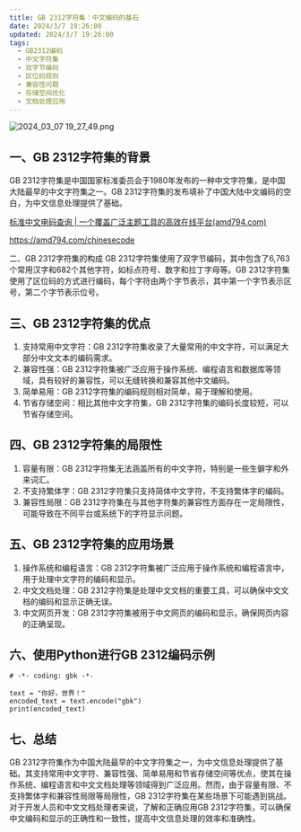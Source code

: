 ```yaml
---
title: GB 2312字符集：中文编码的基石
date: 2024/3/7 19:26:00
updated: 2024/3/7 19:26:00
tags:
  - GB2312编码
  - 中文字符集
  - 双字节编码
  - 区位码规则
  - 兼容性问题
  - 存储空间优化
  - 文档处理应用
---
```



<img src="https://static.cmdragon.cn/blog/images/2024_03_07 19_27_49.png@blog" title="2024_03_07 19_27_49.png" alt="2024_03_07 19_27_49.png"/>

## 一、GB 2312字符集的背景

GB 2312字符集是中国国家标准委员会于1980年发布的一种中文字符集，是中国大陆最早的中文字符集之一。GB
2312字符集的发布填补了中国大陆中文编码的空白，为中文信息处理提供了基础。

[标准中文电码查询 | 一个覆盖广泛主题工具的高效在线平台(amd794.com)](https://amd794.com/chinesecode)

https://amd794.com/chinesecode

二、GB 2312字符集的构成 GB 2312字符集使用了双字节编码，其中包含了6,763个常用汉字和682个其他字符，如标点符号、数字和拉丁字母等。GB
2312字符集使用了区位码的方式进行编码，每个字符由两个字节表示，其中第一个字节表示区号，第二个字节表示位号。

## 三、GB 2312字符集的优点

1. 支持常用中文字符：GB 2312字符集收录了大量常用的中文字符，可以满足大部分中文文本的编码需求。
2. 兼容性强：GB 2312字符集被广泛应用于操作系统、编程语言和数据库等领域，具有较好的兼容性，可以无缝转换和兼容其他中文编码。
3. 简单易用：GB 2312字符集的编码规则相对简单，易于理解和使用。
4. 节省存储空间：相比其他中文字符集，GB 2312字符集的编码长度较短，可以节省存储空间。

## 四、GB 2312字符集的局限性

1. 容量有限：GB 2312字符集无法涵盖所有的中文字符，特别是一些生僻字和外来词汇。
2. 不支持繁体字：GB 2312字符集只支持简体中文字符，不支持繁体字的编码。
3. 兼容性局限：GB 2312字符集在与其他字符集的兼容性方面存在一定局限性，可能导致在不同平台或系统下的字符显示问题。

## 五、GB 2312字符集的应用场景

1. 操作系统和编程语言：GB 2312字符集被广泛应用于操作系统和编程语言中，用于处理中文字符的编码和显示。
2. 中文文档处理：GB 2312字符集是处理中文文档的重要工具，可以确保中文文档的编码和显示正确无误。
3. 中文网页开发：GB 2312字符集被用于中文网页的编码和显示，确保网页内容的正确呈现。

## 六、使用Python进行GB 2312编码示例

```
# -*- coding: gbk -*-

text = "你好，世界！"
encoded_text = text.encode("gbk")
print(encoded_text)
```

## 七、总结

GB
2312字符集作为中国大陆最早的中文字符集之一，为中文信息处理提供了基础。其支持常用中文字符、兼容性强、简单易用和节省存储空间等优点，使其在操作系统、编程语言和中文文档处理等领域得到广泛应用。然而，由于容量有限、不支持繁体字和兼容性局限等局限性，GB
2312字符集在某些场景下可能遇到挑战。对于开发人员和中文文档处理者来说，了解和正确应用GB
2312字符集，可以确保中文编码和显示的正确性和一致性，提高中文信息处理的效率和准确性。
